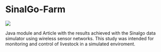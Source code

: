 # SinalGo-Farm 
![](https://developintech.com/gestaochamados/apk/sinalgo.png)


Java module and Article with the results achieved with the Sinalgo data simulator using wireless sensor networks.
This study was intended for monitoring and control of livestock in a simulated enviroment.
